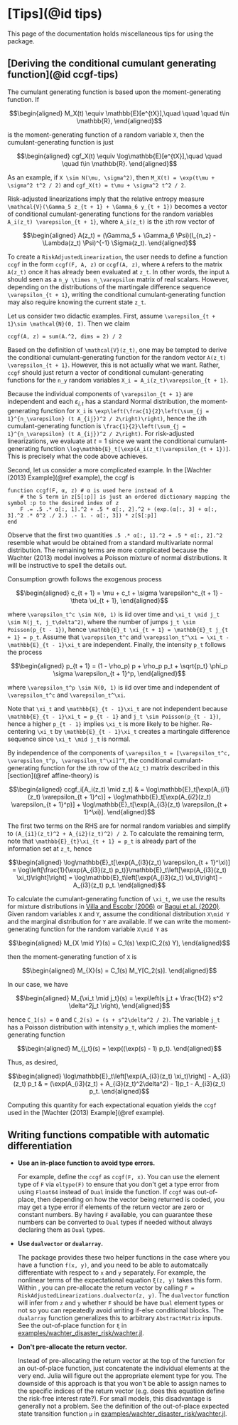 # [Tips](@id tips)

This page of the documentation holds miscellaneous tips for using the package.

## [Deriving the conditional cumulant generating function](@id ccgf-tips)
The cumulant generating function is based upon the moment-generating function. If
```math
\begin{aligned}
M_X(t) \equiv \mathbb{E}[e^{tX}],\quad \quad \quad t\in \mathbb{R},
\end{aligned}
```
is the moment-generating function of a random variable ``X``, then the cumulant-generating function is just
```math
\begin{aligned}
cgf_X(t) \equiv \log\mathbb{E}[e^{tX}],\quad \quad \quad t\in \mathbb{R}.
\end{aligned}
```
As an example, if ``X \sim N(\mu, \sigma^2)``, then ``M_X(t) = \exp(t\mu + \sigma^2 t^2 / 2)`` and
``cgf_X(t) = t\mu + \sigma^2 t^2 / 2``.

Risk-adjusted linearizations imply that the relative entropy measure ``\mathcal{V}(\Gamma_5 z_{t + 1} + \Gamma_6 y_{t + 1})``
becomes a vector of conditional cumulant-generating functions for the random variables ``A_i(z_t) \varepsilon_{t + 1}``,
where ``A_i(z_t)`` is the ``i``th row vector of
```math
\begin{aligned}
A(z_t) = (\Gamma_5 + \Gamma_6 \Psi)(I_{n_z} - \Lambda(z_t) \Psi)^{-1} \Sigma(z_t).
\end{aligned}
```

To create a `RiskAdjustedLinearization`, the user needs to define a function `ccgf` in the form
`ccgf(F, A, z)` or `ccgf(A, z)`, where `A` refers to the matrix ``A(z_t)`` once it has already been
evaluated at ``z_t``. In other words, the input `A` should seen as a ``n_y \times n_\varepsilon`` matrix
of real scalars. However,
depending on the distributions of the martingale difference sequence ``\varepsilon_{t + 1}``,
writing the conditional cumulant-generating function may also require knowing the current state ``z_t``.

Let us consider two didactic examples. First, assume ``\varepsilon_{t + 1}\sim \mathcal{N}(0, I)``.
Then we claim
```
ccgf(A, z) = sum(A.^2, dims = 2) / 2
```
Based on the definition of ``\mathcal{V}(z_t)``, one may be tempted to derive the conditional cumulant-generating function
for the random vector ``A(z_t) \varepsilon_{t + 1}``. However, this is not actually what we want.
Rather, `ccgf` should just return a vector of conditional cumulant-generating functions
for the ``n_y`` random variables ``X_i = A_i(z_t)\varepsilon_{t + 1}``.

Because the individual components of ``\varepsilon_{t + 1}`` are independent and each $\varepsilon_{i, t}$ has
a standard Normal distribution,
the moment-generating function for ``X_i`` is ``\exp\left(\frac{1}{2}\left(\sum_{j = 1}^{n_\varepsilon} (t A_{ij})^2 / 2\right)\right)``, hence the ``i``th cumulant-generating function is ``\frac{1}{2}\left(\sum_{j = 1}^{n_\varepsilon} (t A_{ij})^2 / 2\right)``.
For risk-adjusted linearizations, we evaluate at $t = 1$ since we want the
conditional cumulant-generating function ``\log\mathbb{E}_t[\exp(A_i(z_t)\varepsilon_{t + 1})]``.
This is precisely what the code above achieves.

Second, let us consider a more complicated example. In the [Wachter (2013) Example](@ref example),
the ccgf is
```
function ccgf(F, α, z) # α is used here instead of A
    # the S term in z[S[:p]] is just an ordered dictionary mapping the symbol :p to the desired index of z
    F .= .5 .* α[:, 1].^2 + .5 * α[:, 2].^2 + (exp.(α[:, 3] + α[:, 3].^2 .* δ^2 ./ 2.) .- 1. - α[:, 3]) * z[S[:p]]
end
```
Observe that the first two quantities `.5 .* α[:, 1].^2 + .5 * α[:, 2].^2` resemble what would be obtained
from a standard multivariate normal distribution. The remaining terms are more complicated because
the Wachter (2013) model involves a Poisson mixture of normal distributions. It will be instructive to spell the details out.

Consumption growth follows the exogenous process
```math
\begin{aligned}
c_{t + 1} = \mu + c_t + \sigma \varepsilon^c_{t + 1} - \theta \xi_{t + 1},
\end{aligned}
```
where ``\varepsilon_t^c \sim N(0, 1)`` is iid over time and ``\xi_t \mid j_t \sim N(j_t, j_t\delta^2)``, where the number of jumps
``j_t \sim Poisson(p_{t - 1})``, hence ``\mathbb{E}_t \xi_{t + 1} = \mathbb{E}_t j_{t + 1} = p_t``. Assume that ``\varepsilon_t^c``
and ``\varepsilon_t^\xi = \xi_t - \mathbb{E}_{t - 1}\xi_t`` are independent.
Finally, the intensity ``p_t`` follows the process
```math
\begin{aligned}
p_{t + 1} = (1 - \rho_p) p + \rho_p p_t + \sqrt{p_t} \phi_p \sigma \varepsilon_{t + 1}^p,
\end{aligned}
```
where ``\varepsilon_t^p \sim N(0, 1)`` is iid over time and independent of ``\varepsilon_t^c`` and ``\varepsilon_t^\xi``.

Note that ``\xi_t`` and
``\mathbb{E}_{t - 1}\xi_t`` are not independent because ``\mathbb{E}_{t - 1}\xi_t = p_{t - 1}`` and ``j_t \sim Poisson(p_{t - 1})``,
hence a higher ``p_{t - 1}`` implies ``\xi_t`` is more likely to be higher. Re-centering ``\xi_t`` by ``\mathbb{E}_{t - 1}\xi_t``
creates a martingale difference sequence since ``\xi_t \mid j_t`` is normal.

By independence of the components of ``\varepsilon_t = [\varepsilon_t^c, \varepsilon_t^p, \varepsilon_t^\xi]^T``,
the conditional cumulant-generating function for the ``i``th row of the ``A(z_t)`` matrix described in this
[section](@ref affine-theory) is
```math
\begin{aligned}
ccgf_i[A_i(z_t) \mid z_t] &  =  \log\mathbb{E}_t[\exp(A_{i1}(z_t) \varepsilon_{t + 1}^c)]  + \log\mathbb{E}_t[\exp(A_{i2}(z_t) \varepsilon_{t + 1}^p)] + \log\mathbb{E}_t[\exp(A_{i3}(z_t) \varepsilon_{t + 1}^\xi)].
\end{aligned}
```
The first two terms on the RHS are for normal random variables and simplify to ``(A_{i1}(z_t)^2 + A_{i2}(z_t)^2) / 2``.
To calculate the remaining term, note that ``\mathbb{E}_{t}\xi_{t + 1} = p_t`` is already part of the information set
at ``z_t``, hence
```math
\begin{aligned}
\log\mathbb{E}_t[\exp(A_{i3}(z_t) \varepsilon_{t + 1}^\xi)] = \log\left[\frac{1}{\exp(A_{i3}(z_t) p_t)}\mathbb{E}_t\left[\exp(A_{i3}(z_t) \xi_t)\right]\right] = \log\mathbb{E}_t\left[\exp(A_{i3}(z_t) \xi_t)\right] - A_{i3}(z_t) p_t.
\end{aligned}
```

To calculate the cumulant-generating function of ``\xi_t``, we use the results for mixture distributions in
[Villa and Escobr (2006)](https://www.jstor.org/stable/27643733?seq=2#metadata_info_tab_contents) or
[Bagui et al. (2020)](https://www.atlantis-press.com/journals/jsta/125944282/view).
Given random variables ``X`` and ``Y``, assume the conditional distribution ``X\mid Y`` and the
marginal distribution for ``Y`` are available. If we can write the moment-generating function
for the random variable ``X\mid Y`` as
```math
\begin{aligned}
M_{X \mid Y}(s) = C_1(s) \exp(C_2(s) Y),
\end{aligned}
```
then the moment-generating function of ``X`` is
```math
\begin{aligned}
M_{X}(s) = C_1(s) M_Y[C_2(s)].
\end{aligned}
```

In our case, we have
```math
\begin{aligned}
M_{\xi_t \mid j_t}(s) = \exp\left(s j_t  + \frac{1}{2} s^2 \delta^2j_t  \right),
\end{aligned}
```
hence ``C_1(s) = 0`` and ``C_2(s) = (s + s^2\delta^2 / 2)``. The variable ``j_t`` has a Poisson distribution
with intensity ``p_t``, which implies the moment-generating function
```math
\begin{aligned}
M_{j_t}(s) = \exp((\exp(s) - 1) p_t).
\end{aligned}
```
Thus, as desired,
```math
\begin{aligned}
\log\mathbb{E}_t\left[\exp(A_{i3}(z_t) \xi_t)\right] - A_{i3}(z_t) p_t & = (\exp(A_{i3}(z_t)  + A_{i3}(z_t)^2\delta^2) - 1)p_t - A_{i3}(z_t) p_t.
\end{aligned}
```
Computing this quantity for each expectational equation yields the `ccgf` used in the [Wachter (2013) Example](@ref example).


## Writing functions compatible with automatic differentiation

- **Use an in-place function to avoid type errors.**

  For example, define the `ccgf` as `ccgf(F, x)`.
  You can use the element type of `F` via `eltype(F)` to ensure that you don't get a type error
  from using `Float64` instead of `Dual` inside the function. If `ccgf` was out-of-place, then
  depending on how the vector being returned is coded, you may get a type error if elements
  of the return vector are zero or constant numbers. By having `F` available, you can
  guarantee these numbers can be converted to `Dual` types if needed without always
  declaring them as `Dual` types.



- **Use `dualvector` or `dualarray`.**

  The package provides these two helper functions
  in the case where you have a function `f(x, y)`, and you need to be able to automatcally
  differentiate with respect to `x` and `y` separately. For example, the nonlinear
  terms of the expectational equation `ξ(z, y)` takes this form. Within , you can
  pre-allocate the return vector by calling `F = RiskAdjustedLinearizations.dualvector(z, y)`.
  The `dualvector` function will infer from `z` and `y` whether `F` should be have `Dual` element types
  or not so you can repeatedly avoid writing if-else conditional blocks. The `dualarray` function
  generalizes this to arbitrary `AbstractMatrix` inputs.
  See the out-of-place function for `ξ` in [examples/wachter\_disaster\_risk/wachter.jl](https://github.com/chenwilliam77/RiskAdjustedLinearizations/tree/main/examples/wachter_disaster_risk/wachter.jl).



- **Don't pre-allocate the return vector.**

  Instead of pre-allocating the return vector at the
   top of the function for an out-of-place function, just concatenate the individual elements
   at the very end. Julia will figure out the appropriate element type for you. The downside of this
   approach is that you won't be able to assign names to the specific indices of the return vector (e.g.
   does this equation define the risk-free interest rate?). For small models, this disadvantage is generally not a problem.
   See the definition of the out-of-place expected state transition function `μ` in
  [examples/wachter\_disaster\_risk/wachter.jl](https://github.com/chenwilliam77/RiskAdjustedLinearizations/tree/main/examples/wachter_disaster_risk/wachter.jl).
